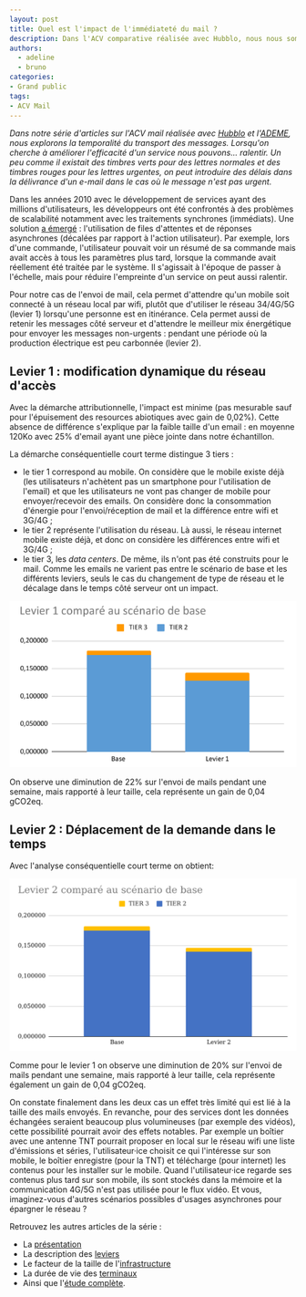 ```yaml
---
layout: post
title: Quel est l'impact de l'immédiateté du mail ?
description: Dans l'ACV comparative réalisée avec Hubblo, nous nous sommes demandé si ralentir la délivrance des mails pouvait réduire son empreinte.
authors:
  - adeline
  - bruno
categories:
- Grand public
tags:
- ACV Mail
---
```


_Dans notre série d'articles sur l'ACV mail réalisée avec [Hubblo](https://hubblo.org/) et l'[ADEME](https://www.ademe.fr/), nous explorons la temporalité du transport des messages. Lorsqu'on cherche à améliorer l'efficacité d'un service nous pouvons... ralentir. Un peu comme il existait des timbres verts pour des lettres normales et des timbres rouges pour les lettres urgentes, on peut introduire des délais dans la délivrance d'un e-mail dans le cas où le message n'est pas urgent._

Dans les années 2010 avec le développement de services ayant des millions d'utilisateurs, les développeurs ont été confrontés à des problèmes de scalabilité notamment avec les traitements synchrones (immédiats). Une solution [a émergé](https://www.barreverte.fr/alors-cette-qcon-2010/) : l'utilisation de files d'attentes et de réponses asynchrones (décalées par rapport à l'action utilisateur). Par exemple, lors d'une commande, l'utilisateur pouvait voir un résumé de sa commande mais avait accès à tous les paramètres plus tard, lorsque la commande avait réellement été traitée par le système. Il s'agissait à l'époque de passer à l'échelle, mais pour réduire l'empreinte d'un service on peut aussi ralentir.

Pour notre cas de l'envoi de mail, cela permet d'attendre qu'un mobile soit connecté à un réseau local par wifi, plutôt que d'utiliser le réseau 34/4G/5G (levier 1) lorsqu'une personne est en itinérance. Cela permet aussi de retenir les messages côté serveur et d'attendre le meilleur mix énergétique pour envoyer les messages non-urgents : pendant une période où la production électrique est peu carbonnée (levier 2).

## Levier 1 : modification dynamique du réseau d'accès

Avec la démarche attributionnelle, l'impact est minime (pas mesurable sauf pour l'épuisement des resources abiotiques avec gain de 0,02%). Cette absence de différence s'explique par la faible taille d'un email : en moyenne 120Ko avec 25% d'email ayant une pièce jointe dans notre échantillon.

La démarche conséquentielle court terme distingue 3 tiers :

- le tier 1 correspond au mobile. On considère que le mobile existe déjà (les utilisateurs n'achètent pas un smartphone pour l'utilisation de l'email) et que les utilisateurs ne vont pas changer de mobile pour envoyer/recevoir des emails. On considère donc la consommation d'énergie pour l'envoi/réception de mail et la différence entre wifi et 3G/4G ;
- le tier 2 représente l'utilisation du réseau. Là aussi, le réseau internet mobile existe déjà, et donc on considère les différences entre wifi et 3G/4G ;
- le tier 3, les _data centers_. De même, ils n'ont pas été construits pour le mail. Comme les emails ne varient pas entre le scénario de base et les différents leviers, seuls le cas du changement de type de réseau et le décalage dans le temps côté serveur ont un impact.

![Graph des résultats de l'ACV-C levier1](/images/ACV/resultats-levier1-conseq-ct.png)

On observe une diminution de 22% sur l'envoi de mails pendant une semaine, mais rapporté à leur taille, cela représente un gain de 0,04 gCO2eq.

## Levier 2 : Déplacement de la demande dans le temps

Avec l'analyse conséquentielle court terme on obtient:

![Graph des résultats de l'ACV-C levier2](/images/ACV/resultats-levier2-conseq-ct.png)

Comme pour le levier 1 on observe une diminution de 20% sur l'envoi de mails pendant une semaine, mais rapporté à leur taille, cela représente également un gain de 0,04 gCO2eq.

On constate finalement dans les deux cas un effet très limité qui est lié à la taille des mails envoyés. En revanche, pour des services dont les données échangées seraient beaucoup plus volumineuses (par exemple des vidéos), cette possibilité pourrait avoir des effets notables. Par exemple un boîtier avec une antenne TNT pourrait proposer en local sur le réseau wifi une liste d'émissions et séries, l'utilisateur·ice choisit ce qui l'intéresse sur son mobile, le boîtier enregistre (pour la TNT) et télécharge (pour internet) les contenus pour les installer sur le mobile. Quand l'utilisateur·ice regarde ses contenus plus tard sur son mobile, ils sont stockés dans la mémoire et la communication 4G/5G n'est pas utilisée pour le flux vidéo. Et vous, imaginez-vous d'autres scénarios possibles d'usages asynchrones pour épargner le réseau ?

Retrouvez les autres articles de la série :

- La [présentation](/acv-mail-presentation/)
- La description des [leviers](/acv-mail-leviers/)
- Le facteur de la taille de l'[infrastructure](/acv-mail-infrastructure/)
- La durée de vie des [terminaux](/acv-mail-duree-de-vie-terminaux/)
- Ainsi que l'[étude complète](/images/ACV/ACV-mail-Hubblo-Iroco-01032024.pdf).
